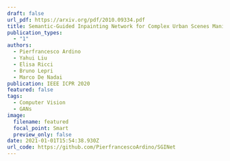 ```yaml
---
draft: false
url_pdf: https://arxiv.org/pdf/2010.09334.pdf
title: Semantic-Guided Inpainting Network for Complex Urban Scenes Manipulation
publication_types:
  - "1"
authors:
  - Pierfrancesco Ardino
  - Yahui Liu
  - Elisa Ricci
  - Bruno Lepri
  - Marco De Nadai
publication: IEEE ICPR 2020
featured: false
tags:
  - Computer Vision
  - GANs
image:
  filename: featured
  focal_point: Smart
  preview_only: false
date: 2021-01-01T15:54:38.930Z
url_code: https://github.com/PierfrancescoArdino/SGINet
---
```

